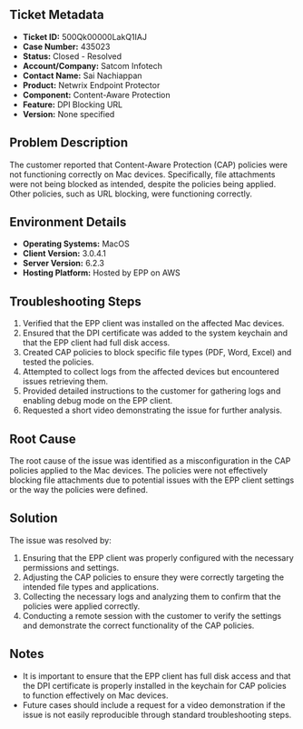 ## Ticket Metadata
- **Ticket ID:** 500Qk00000LakQ1IAJ
- **Case Number:** 435023
- **Status:** Closed - Resolved
- **Account/Company:** Satcom Infotech
- **Contact Name:** Sai Nachiappan
- **Product:** Netwrix Endpoint Protector
- **Component:** Content-Aware Protection
- **Feature:** DPI Blocking URL
- **Version:** None specified

## Problem Description
The customer reported that Content-Aware Protection (CAP) policies were not functioning correctly on Mac devices. Specifically, file attachments were not being blocked as intended, despite the policies being applied. Other policies, such as URL blocking, were functioning correctly.

## Environment Details
- **Operating Systems:** MacOS
- **Client Version:** 3.0.4.1
- **Server Version:** 6.2.3
- **Hosting Platform:** Hosted by EPP on AWS

## Troubleshooting Steps
1. Verified that the EPP client was installed on the affected Mac devices.
2. Ensured that the DPI certificate was added to the system keychain and that the EPP client had full disk access.
3. Created CAP policies to block specific file types (PDF, Word, Excel) and tested the policies.
4. Attempted to collect logs from the affected devices but encountered issues retrieving them.
5. Provided detailed instructions to the customer for gathering logs and enabling debug mode on the EPP client.
6. Requested a short video demonstrating the issue for further analysis.

## Root Cause
The root cause of the issue was identified as a misconfiguration in the CAP policies applied to the Mac devices. The policies were not effectively blocking file attachments due to potential issues with the EPP client settings or the way the policies were defined.

## Solution
The issue was resolved by:
1. Ensuring that the EPP client was properly configured with the necessary permissions and settings.
2. Adjusting the CAP policies to ensure they were correctly targeting the intended file types and applications.
3. Collecting the necessary logs and analyzing them to confirm that the policies were applied correctly.
4. Conducting a remote session with the customer to verify the settings and demonstrate the correct functionality of the CAP policies.

## Notes
- It is important to ensure that the EPP client has full disk access and that the DPI certificate is properly installed in the keychain for CAP policies to function effectively on Mac devices.
- Future cases should include a request for a video demonstration if the issue is not easily reproducible through standard troubleshooting steps.